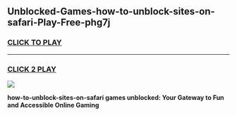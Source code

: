 
## Unblocked-Games-how-to-unblock-sites-on-safari-Play-Free-phg7j
<h3>
<a href="https://premium76.site?title=how-to-unblock-sites-on-safari&ref=23A">CLICK TO PLAY</a></h3>
<hr>

<h3>
<a href="https://premium76.site?title=how-to-unblock-sites-on-safari&ref=23A">CLICK 2 PLAY</a>
  
</h3>

<a href="https://premium76.site?title=how-to-unblock-sites-on-safari&ref=23A"><img src="https://clearcache.store/games.png"></a>


**how-to-unblock-sites-on-safari games unblocked: Your Gateway to Fun and Accessible Online Gaming**
